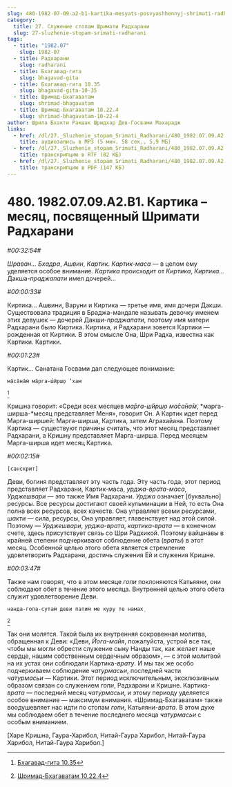 ```yaml
---
slug: 480-1982-07-09-a2-b1-kartika-mesyats-posvyashhennyj-shrimati-radharani
category:
  title: 27. Служение стопам Шримати Радхарани
  slug: 27-sluzhenie-stopam-srimati-radharani
tags:
  - title: "1982.07"
    slug: 1982-07
  - title: Радхарани
    slug: radharani
  - title: Бхагавад-гита
    slug: bhagavad-gita
  - title: Бхагавад-гита 10.35
    slug: bhagavad-gita-10-35
  - title: Шримад-Бхагаватам
    slug: shrimad-bhagavatam
  - title: Шримад-Бхагаватам 10.22.4
    slug: shrimad-bhagavatam-10-22-4
author: Шрила Бхакти Ракшак Шридхар Дев-Госвами Махарадж
links:
  - href: /dl/27._Sluzhenie_stopam_Srimati_Radharani/480_1982.07.09.A2.B1_SridharMj_Kartika--mesjac_posvjashhennyj_Shrimati_Radharani.mp3
    title: аудиозапись в MP3 (5 мин. 58 сек., 5,9 МБ)
  - href: /dl/27._Sluzhenie_stopam_Srimati_Radharani/480_1982.07.09.A2.B1_SridharMj_Kartika--mesjac_posvjashhennyj_Shrimati_Radharani.rtf
    title: транскрипцию в RTF (82 КБ)
  - href: /dl/27._Sluzhenie_stopam_Srimati_Radharani/480_1982.07.09.A2.B1_SridharMj_Kartika--mesjac_posvjashhennyj_Shrimati_Radharani.pdf
    title: транскрипцию в PDF (147 КБ)
---
```


# 480. 1982.07.09.A2.B1. Картика – месяц, посвященный Шримати Радхарани

*#00:32:54#*

*Шраван… Бхадра*, *Ашвин*, *Картик*. *Картик-маса* — в целом ему уделяется особое внимание. *Картика* происходит от *Киртика*, *Киртика…* Дакша-*праджапати* имел дочерей…

*#00:00:33#*

Киртика… Ашвини, Варуни и Киртика — третье имя, имя дочери Дакши. Существовала традиция в Браджа-мандале называть девочку именем этих девушек — дочерей Дакши-*праджапати*, поэтому имя матери Радхарани было Киртика. Киртика, и Радхарани зовется Картики — рожденная от Киртики. В этом смысле Она, Шри Радха, известна как Картики. Картики.

*#00:01:23#*

Картик… Санатана Госвами дал следующее понимание:

    ма̄са̄на̄м̇ ма̄рга-ш́ӣрш̣о ’хам
[^_ftn1]

Кришна говорит: «Среди всех месяцев *ма̄рга-ш́ӣрш̣о ма̄са̄на̄м̇*, *марга-ширша-*месяц представляет Меня», говорит Он. А Картик идет перед Марга-ширшей: Марга-ширша, Картика, затем Аграхайана. Поэтому Картика — существуют причины считать, что этот месяц представляет Радхарани, а Кришну представляет Марга-ширша. Перед месяцем Марга-ширша идет месяц Картика.

*#00:02:15#*

    [санскрит]

Деви, богиня представляет эту часть года. Эту часть года, этот период представляет Радхарани, Картик-маса, *урджа-врата-маса*, *Урджешвари* — это также Имя Радхарани. *Урджа* означает [буквально] ресурсы. Все ресурсы достигают своей кульминации в Ней, то есть Она полна всех ресурсов, всех качеств. Она управляет всеми ресурсами, *шакти* — сила, ресурсы, Она управляет, главенствует над этой силой. Поэтому — *Урджешвари*, *урджа-врата*, *картика-врата* — в конечном счете, здесь присутствует связь со Шри Радхикой. Поэтому вайшнавы в крайней степени подчеркивают соблюдение обета (*враты*) в этот месяц. Особенной целью этого обета является стремление удовлетворить Радхарани, достичь служения Ей и служения Кришне.

*#00:03:47#*

Также нам говорят, что в этом месяце *гопи* поклоняются Катьяяни, они соблюдают обет в течение этого месяца. Внутренней целью этого обета служит удовлетворение Деви.

    нанда-гопа-сутам̇ деви патим̇ ме куру те намах̣
[^_ftn2]

Так они молятся. Такой была их внутренняя сокровенная молитва, обращенная к Деви: «Деви, *Йога-майя*, пожалуйста, устрой все так, чтобы мы могли обрести служение сыну Нанды так, как желает наше сердце, нашим собственным сердечным образом», — с этой молитвой на их устах они соблюдали Картика-*врату*. И мы так же особо подчеркиваем соблюдение *чатурмасьи*, последней части *чатурмасьи* — Картики. Этот период исключительным, эксклюзивным образом связан со служением *гопи*, Радхарани и Кришне. Картика-*врата* — последний месяц *чатурмасьи*, и этому периоду уделяется особое внимание — максимум внимания. «Шримад-Бхагаватам» также воодушевляет нас идти по стопам *гопи*, Катьяяни-*врата*. В этом духе мы соблюдаем обет в течение последнего месяца *чатурмасьи* с особым вниманием.

[Харе Кришна, Гаура-Харибол, Нитай-Гаура Харибол, Нитай-Гаура Харибол, Нитай-Гаура Харибол.]



[^_ftn1]: [Бхагавад-гита 10.35](../notes/bhagavad-gita/bhagavad-gita-10-35.md)

[^_ftn2]: [Шримад-Бхагаватам 10.22.4](../notes/shrimad-bhagavatam/shrimad-bhagavatam-10-22-4.md)
